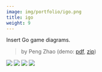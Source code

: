 ```yaml
---
image: img/portfolio/igo.png
title: igo
weight: 9
---
```


Insert Go game diagrams.

> by Peng Zhao (demo: [pdf](https://github.com/pzhaonet/bookdownplus/raw/master/upload/igo/showcase/igo.pdf), [zip](https://github.com/pzhaonet/bookdownplus/raw/master/upload/igo/demo.zip))

<!--more-->

[![](https://github.com/pzhaonet/bookdownplus/raw/master/upload/igo/showcase/cover.png)](https://github.com/pzhaonet/bookdownplus/raw/master/upload/igo/showcase/cover.png)
[![](https://github.com/pzhaonet/bookdownplus/raw/master/upload/igo/showcase/igo10.png)](https://github.com/pzhaonet/bookdownplus/raw/master/upload/igo/showcase/igo10.png)
[![](https://github.com/pzhaonet/bookdownplus/raw/master/upload/igo/showcase/igo15.png)](https://github.com/pzhaonet/bookdownplus/raw/master/upload/igo/showcase/igo15.png)
[![](https://github.com/pzhaonet/bookdownplus/raw/master/upload/igo/showcase/igo9.png)](https://github.com/pzhaonet/bookdownplus/raw/master/upload/igo/showcase/igo9.png)

